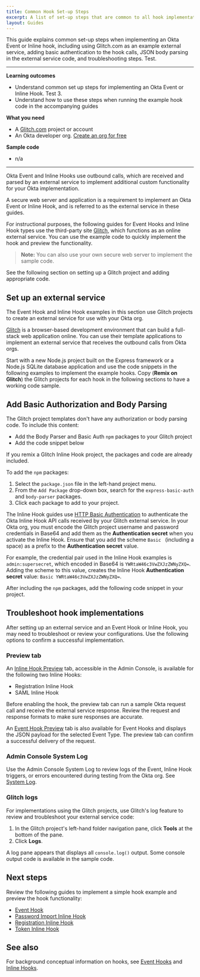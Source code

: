```yaml
---
title: Common Hook Set-up Steps
excerpt: A list of set-up steps that are common to all hook implementations.
layout: Guides
---
```



This guide explains common set-up steps when implementing an Okta Event or Inline hook, including using Glitch.com as an example external service, adding basic authentication to the hook calls, JSON body parsing in the external service code, and troubleshooting steps. Test.

---

**Learning outcomes**

* Understand common set up steps for implementing an Okta Event or Inline Hook. Test 3.
* Understand how to use these steps when running the example hook code in the accompanying guides

**What you need**

* A [Glitch.com](https://glitch.com) project or account
* An Okta developer org. [Create an org for free](https://developer.okta.com/signup/)

**Sample code**

* n/a

---

Okta Event and Inline Hooks use outbound calls, which are received and parsed by an external service to implement additional custom functionality for your Okta implementation.

A secure web server and application is a requirement to implement an Okta Event or Inline Hook, and is referred to as the external service in these guides.

For instructional purposes, the following guides for Event Hooks and Inline Hook types use the third-party site [Glitch](https://glitch.com), which functions as an online external service. You can use the example code to quickly implement the hook and preview the functionality.

> **Note:** You can also use your own secure web server to implement the sample code.

See the following section on setting up a Glitch project and adding appropriate code.

## Set up an external service

The Event Hook and Inline Hook examples in this section use Glitch projects to create an external service for use with your Okta org.

[Glitch](https://www.glitch.com) is a browser-based development environment that can build a full-stack web application online. You can use their template applications to implement an external service that receives the outbound calls from Okta orgs.

Start with a new Node.js project built on the Express framework or a Node.js SQLite database application and use the code snippets in the following examples to implement the example hooks. Copy (**Remix on Glitch**) the Glitch projects for each hook in the following sections to have a working code sample.

<StackSelector snippet="setup"/>

## Add Basic Authorization and Body Parsing

The Glitch project templates don't have any authorization or body parsing code. To include this content:

* Add the Body Parser and Basic Auth `npm` packages to your Glitch project
* Add the code snippet below

If you remix a Glitch Inline Hook project, the packages and code are already included.

To add the `npm` packages:

1. Select the `package.json` file in the left-hand project menu.
2. From the `Add Package` drop-down box, search for the `express-basic-auth` and `body-parser` packages.
3. Click each package to add to your project.

The Inline Hook guides use [HTTP Basic Authentication](/books/api-security/authn/api-authentication-options/#http-basic-authentication) to authenticate the Okta Inline Hook API calls received by your Glitch external service. In your Okta org, you must encode the Glitch project username and password credentials in Base64 and add them as the **Authentication secret** when you activate the Inline Hook. Ensure that you add the scheme `Basic ` (including a space) as a prefix to the **Authentication secret** value.

For example, the credential pair used in the Inline Hook examples is `admin:supersecret`, which encoded in Base64 is `YWRtaW46c3VwZXJzZWNyZXQ=`. Adding the scheme to this value, creates the Inline Hook **Authentication secret** value: `Basic YWRtaW46c3VwZXJzZWNyZXQ=`.

After including the `npm` packages, add the following code snippet in your project.

<StackSelector snippet="auth" noSelector/>

## Troubleshoot hook implementations

After setting up an external service and an Event Hook or Inline Hook, you may need to troubleshoot or review your configurations. Use the following options to confirm a successful implementation.

### Preview tab

An [Inline Hook Preview](https://help.okta.com/okta_help.htm?id=ext-preview-inline-hooks) tab, accessible in the Admin Console, is available for the following two Inline Hooks:

* Registration Inline Hook
* SAML Inline  Hook

Before enabling the hook, the preview tab can run a sample Okta request call and receive the external service response. Review the request and response formats to make sure responses are accurate.

An [Event Hook Preview](https://help.okta.com/okta_help.htm?id=ext-event-hooks-preview) tab is also available for Event Hooks and displays the JSON payload for the selected Event Type. The preview tab can confirm a successful delivery of the request.

### Admin Console System Log
Use the Admin Console System Log to review logs of the Event, Inline Hook triggers, or errors encountered during testing from the Okta org. See [System Log](https://help.okta.com/okta_help.htm?id=ext_Reports_SysLog).

### Glitch logs

For implementations using the Glitch projects, use Glitch's log feature to review and troubleshoot your external service code:

1. In the Glitch project's left-hand folder navigation pane, click **Tools** at the bottom of the pane.
2. Click **Logs**.

A log pane appears that displays all `console.log()` output. Some console output code is available in the sample code.

## Next steps

Review the following guides to implement a simple hook example and preview the hook functionality:

* [Event Hook](/docs/guides/event-hook-implementation/)
* [Password Import Inline Hook](/docs/guides/password-import-inline-hook/)
* [Registration Inline Hook](/docs/guides/registration-inline-hook/)
* [Token Inline Hook](/docs/guides/token-inline-hook/)

## See also

For background conceptual information on hooks, see [Event Hooks](/docs/concepts/event-hooks/) and [Inline Hooks](/docs/concepts/inline-hooks/).
